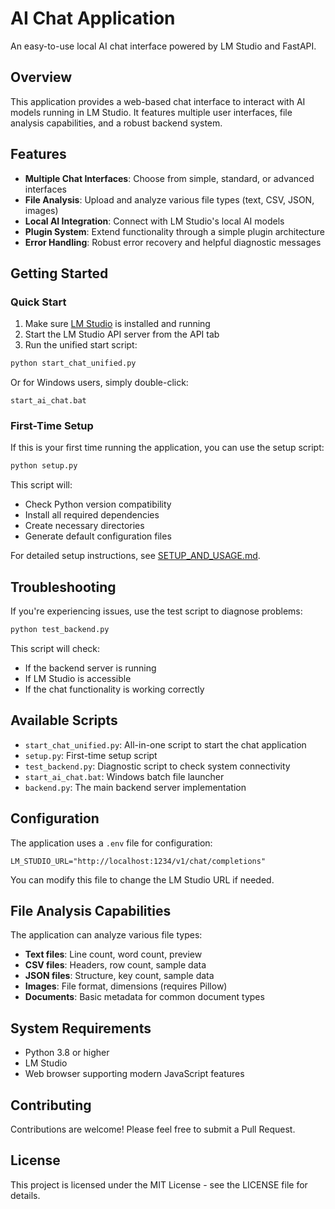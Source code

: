 # AI Chat Application

An easy-to-use local AI chat interface powered by LM Studio and FastAPI.

## Overview

This application provides a web-based chat interface to interact with AI models running in LM Studio. It features multiple user interfaces, file analysis capabilities, and a robust backend system.

## Features

- **Multiple Chat Interfaces**: Choose from simple, standard, or advanced interfaces
- **File Analysis**: Upload and analyze various file types (text, CSV, JSON, images)
- **Local AI Integration**: Connect with LM Studio's local AI models
- **Plugin System**: Extend functionality through a simple plugin architecture
- **Error Handling**: Robust error recovery and helpful diagnostic messages

## Getting Started

### Quick Start

1. Make sure [LM Studio](https://lmstudio.ai/) is installed and running
2. Start the LM Studio API server from the API tab
3. Run the unified start script:

```bash
python start_chat_unified.py
```

Or for Windows users, simply double-click:
```
start_ai_chat.bat
```

### First-Time Setup

If this is your first time running the application, you can use the setup script:

```bash
python setup.py
```

This script will:
- Check Python version compatibility
- Install all required dependencies
- Create necessary directories
- Generate default configuration files

For detailed setup instructions, see [SETUP_AND_USAGE.md](SETUP_AND_USAGE.md).

## Troubleshooting

If you're experiencing issues, use the test script to diagnose problems:

```bash
python test_backend.py
```

This script will check:
- If the backend server is running
- If LM Studio is accessible
- If the chat functionality is working correctly

## Available Scripts

- `start_chat_unified.py`: All-in-one script to start the chat application
- `setup.py`: First-time setup script
- `test_backend.py`: Diagnostic script to check system connectivity
- `start_ai_chat.bat`: Windows batch file launcher
- `backend.py`: The main backend server implementation

## Configuration

The application uses a `.env` file for configuration:

```
LM_STUDIO_URL="http://localhost:1234/v1/chat/completions"
```

You can modify this file to change the LM Studio URL if needed.

## File Analysis Capabilities

The application can analyze various file types:

- **Text files**: Line count, word count, preview
- **CSV files**: Headers, row count, sample data
- **JSON files**: Structure, key count, sample data
- **Images**: File format, dimensions (requires Pillow)
- **Documents**: Basic metadata for common document types

## System Requirements

- Python 3.8 or higher
- LM Studio
- Web browser supporting modern JavaScript features

## Contributing

Contributions are welcome! Please feel free to submit a Pull Request.

## License

This project is licensed under the MIT License - see the LICENSE file for details.

